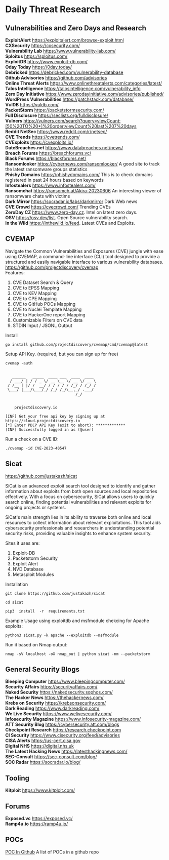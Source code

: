 # Daily Threat Research

## Vulnerabilities and Zero Days and Research
**ExploitAlert** https://exploitalert.com/browse-exploit.html \
**CXSecurity** https://cxsecurity.com/ \
**Vulnerability Lab** https://www.vulnerability-lab.com/ \
**Sploitus** https://sploitus.com/ \
**ExploitDB** https://www.exploit-db.com/ \
**Oday Today** https://0day.today/ \
**Debricked** https://debricked.com/vulnerability-database \
**Github Advisories** https://github.com/advisories \
**Online Threat Alerts** https://www.onlinethreatalerts.com/categories/latest/ \
**Talos Intelligence** https://talosintelligence.com/vulnerability_info \
**Zero Day Initiative** https://www.zerodayinitiative.com/advisories/published/ \
**WordPress Vulnerabilities** https://patchstack.com/database/ \
**VulDB** https://vuldb.com/ \
**PacketStorm** https://packetstormsecurity.com/ \
**Full Disclosure** https://seclists.org/fulldisclosure/ \
**Vulners** https://vulners.com/search?query=viewCount:[50%20TO%20*]%20order:viewCount%20last%207%20days \
**Reddit NetSec** https://www.reddit.com/r/netsec/ \
**CVE Trends** https://cvetrends.com/ \
**CVExploits** https://cvexploits.io/ \
**DateBreaches.net** https://www.databreaches.net/news/ \
**Breach Forums** https://breachforums.vc/ \
**Black Forums** https://blackforums.net/ \
**Ransomlooker** https://cybernews.com/ransomlooker/ A good site to track the latest ransomware groups statistics \
**Phishy Domains** https://phishydomains.com/ This is to check domains registered in past 24 hours based on keywords \
**Infostealers** https://www.infostealers.com/ \
**Ransomchat** https://ransomch.at/Akira-20230606 An interesting viewer of ransomware chats with victims \
**Dark Mirror** https://socradar.io/labs/darkmirror  Dark Web news \
**CVE Crowd** https://cvecrowd.com/ Trending CVEs \
**ZeroDay CZ** https://www.zero-day.cz. Intel on latest zero days. \
**OSV** https://osv.dev/list. Open Source vulnerability search. \
**In the Wild** https://inthewild.io/feed. Latest CVEs and Exploits.


## CVEMAP
Navigate the Common Vulnerabilities and Exposures (CVE) jungle with ease using CVEMAP, a command-line interface (CLI) tool designed to provide a structured and easily navigable interface to various vulnerability databases. \
https://github.com/projectdiscovery/cvemap \
Features:
1. CVE Dataset Search & Query
2. CVE to EPSS Mapping
3. CVE to KEV Mapping
4. CVE to CPE Mapping
5. CVE to GitHub POCs Mapping
6. CVE to Nuclei Template Mapping
7. CVE to HackerOne report Mapping
8. Customizable Filters on CVE data
9. STDIN Input / JSONL Output


Install
```
go install github.com/projectdiscovery/cvemap/cmd/cvemap@latest
```
Setup API Key. (required, but you can sign up for free)
```
cvemap -auth


   ______   _____  ____ ___  ____  ____
  / ___/ | / / _ \/ __ \__ \/ __ \/ __ \
 / /__ | |/ /  __/ / / / / / /_/ / /_/ /
 \___/ |___/\___/_/ /_/ /_/\__,_/ .___/ 
                               /_/
            

    projectdiscovery.io

[INF] Get your free api key by signing up at https://cloud.projectdiscovery.io
[*] Enter PDCP API Key (exit to abort): *************
[INF] Successfully logged in as (@user)
```
Run a check on a CVE ID:
```
./cvemap -id CVE-2023-40547
```

## Sicat
https://github.com/justakazh/sicat

SiCat is an advanced exploit search tool designed to identify and gather information about exploits from both open sources and local repositories effectively. With a focus on cybersecurity, SiCat allows users to quickly search online, finding potential vulnerabilities and relevant exploits for ongoing projects or systems.

SiCat's main strength lies in its ability to traverse both online and local resources to collect information about relevant exploitations. This tool aids cybersecurity professionals and researchers in understanding potential security risks, providing valuable insights to enhance system security.

Sites it uses are:
1. Exploit-DB
2. Packetstorm Security
3. Exploit Alert
4. NVD Database
5. Metasploit Modules

Installation
```
git clone https://github.com/justakazh/sicat
```
```
cd sicat
```
```
pip3  install  -r  requirements.txt
```
Example Usage using exploitdb and msfmodule chekcing for Apache exploits:
```
python3 sicat.py -k apache --exploitdb --msfmodule
```
Run it based on Nmap output:
```
nmap -sV localhost -oX nmap_out | python sicat -nm --packetstorm
```






## General Security Blogs
**Bleeping Computer** https://www.bleepingcomputer.com/ \
**Security Affairs** https://securityaffairs.com/ \
**Naked Security** https://nakedsecurity.sophos.com/ \
**The Hacker News** https://thehackernews.com/ \
**Krebs on Security** https://krebsonsecurity.com/ \
**Dark Reading** https://www.darkreading.com/ \
**We Live Security** https://www.welivesecurity.com/ \
**Infosecurity Magazine** https://www.infosecurity-magazine.com/ \
**ATT Security Blog** https://cybersecurity.att.com/blogs \
**Checkpoint Research** https://research.checkpoint.com \
**CI Security** https://www.cisecurity.org/feed/advisories \
**CISA Alerts** https://us-cert.cisa.gov \
**Digital NHS** https://digital.nhs.uk \
**The Latest Hacking News** https://latesthackingnews.com/ \
**SEC-Consult** https://sec-consult.com/blog/ \
**SOC Radar** https://socradar.io/blog/ 

## Tooling
**Kitploit** https://www.kitploit.com/ 


## Forums
**Exposed.vc** https://exposed.vc/ \
**Ramp4u.io** https://ramp4u.io/

## POCs
[POC In Github](https://github.com/nomi-sec/PoC-in-GitHub) A list of POCs in a github repo
